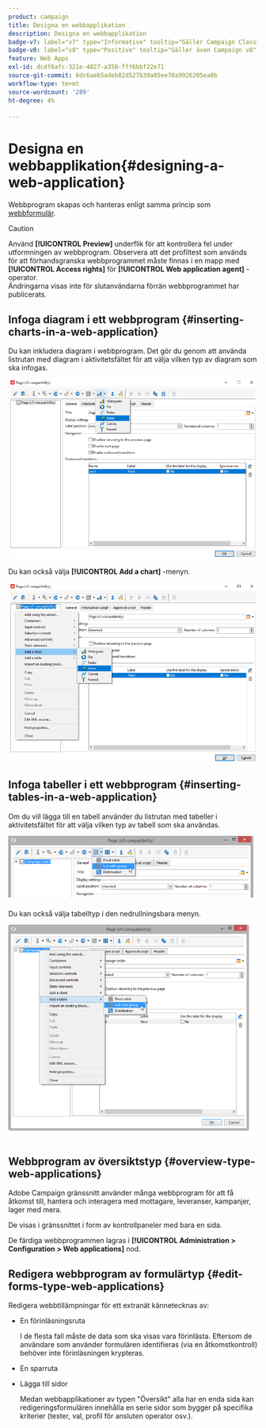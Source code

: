 ```yaml
---
product: campaign
title: Designa en webbapplikation
description: Designa en webbapplikation
badge-v7: label="v7" type="Informative" tooltip="Gäller Campaign Classic v7"
badge-v8: label="v8" type="Positive" tooltip="Gäller även Campaign v8"
feature: Web Apps
exl-id: dcdf6afc-321e-4027-a350-fff6bbf22e71
source-git-commit: 6dc6aeb5adeb82d527b39a05ee70a9926205ea0b
workflow-type: tm+mt
source-wordcount: '289'
ht-degree: 4%

---
```


# Designa en webbapplikation{#designing-a-web-application}



Webbprogram skapas och hanteras enligt samma princip som [webbformulär](about-web-forms.md).

>[!CAUTION]
>
>Använd **[!UICONTROL Preview]** underflik för att kontrollera fel under utformningen av webbprogram. Observera att det profiltest som används för att förhandsgranska webbprogrammet måste finnas i en mapp med **[!UICONTROL Access rights]** för **[!UICONTROL Web application agent]** -operator. </br>Ändringarna visas inte för slutanvändarna förrän webbprogrammet har publicerats.

## Infoga diagram i ett webbprogram {#inserting-charts-in-a-web-application}

Du kan inkludera diagram i webbprogram. Det gör du genom att använda listrutan med diagram i aktivitetsfältet för att välja vilken typ av diagram som ska infogas.

![](assets/s_ncs_admin_webapps_bar_graph.png)

Du kan också välja **[!UICONTROL Add a chart]** -menyn.

![](assets/s_ncs_admin_webapps_graph.png)

## Infoga tabeller i ett webbprogram {#inserting-tables-in-a-web-application}

Om du vill lägga till en tabell använder du listrutan med tabeller i aktivitetsfältet för att välja vilken typ av tabell som ska användas.

![](assets/s_ncs_admin_webapps_bar_table.png)

Du kan också välja tabelltyp i den nedrullningsbara menyn.

![](assets/s_ncs_admin_webapps_table.png)

## Webbprogram av översiktstyp {#overview-type-web-applications}

Adobe Campaign gränssnitt använder många webbprogram för att få åtkomst till, hantera och interagera med mottagare, leveranser, kampanjer, lager med mera.

De visas i gränssnittet i form av kontrollpaneler med bara en sida.

De färdiga webbprogrammen lagras i **[!UICONTROL Administration > Configuration > Web applications]** nod.

## Redigera webbprogram av formulärtyp {#edit-forms-type-web-applications}

Redigera webbtillämpningar för ett extranät kännetecknas av:

* En förinläsningsruta

  I de flesta fall måste de data som ska visas vara förinlästa. Eftersom de användare som använder formulären identifieras (via en åtkomstkontroll) behöver inte förinläsningen krypteras.

* En sparruta
* Lägga till sidor

  Medan webbapplikationer av typen &quot;Översikt&quot; alla har en enda sida kan redigeringsformulären innehålla en serie sidor som bygger på specifika kriterier (tester, val, profil för ansluten operator osv.).

